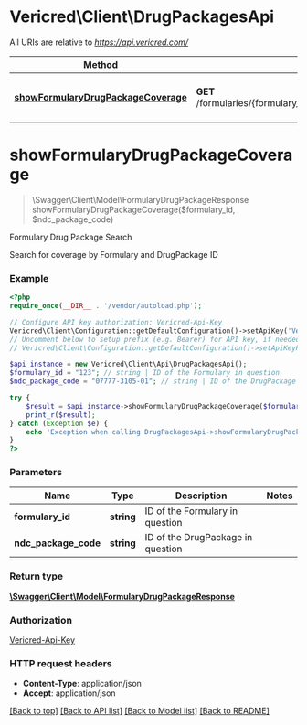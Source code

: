 # Vericred\Client\DrugPackagesApi

All URIs are relative to *https://api.vericred.com/*

Method | HTTP request | Description
------------- | ------------- | -------------
[**showFormularyDrugPackageCoverage**](DrugPackagesApi.md#showFormularyDrugPackageCoverage) | **GET** /formularies/{formulary_id}/drug_packages/{ndc_package_code} | Formulary Drug Package Search


# **showFormularyDrugPackageCoverage**
> \Swagger\Client\Model\FormularyDrugPackageResponse showFormularyDrugPackageCoverage($formulary_id, $ndc_package_code)

Formulary Drug Package Search

Search for coverage by Formulary and DrugPackage ID

### Example
```php
<?php
require_once(__DIR__ . '/vendor/autoload.php');

// Configure API key authorization: Vericred-Api-Key
Vericred\Client\Configuration::getDefaultConfiguration()->setApiKey('Vericred-Api-Key', 'YOUR_API_KEY');
// Uncomment below to setup prefix (e.g. Bearer) for API key, if needed
// Vericred\Client\Configuration::getDefaultConfiguration()->setApiKeyPrefix('Vericred-Api-Key', 'Bearer');

$api_instance = new Vericred\Client\Api\DrugPackagesApi();
$formulary_id = "123"; // string | ID of the Formulary in question
$ndc_package_code = "07777-3105-01"; // string | ID of the DrugPackage in question

try {
    $result = $api_instance->showFormularyDrugPackageCoverage($formulary_id, $ndc_package_code);
    print_r($result);
} catch (Exception $e) {
    echo 'Exception when calling DrugPackagesApi->showFormularyDrugPackageCoverage: ', $e->getMessage(), PHP_EOL;
}
?>
```

### Parameters

Name | Type | Description  | Notes
------------- | ------------- | ------------- | -------------
 **formulary_id** | **string**| ID of the Formulary in question |
 **ndc_package_code** | **string**| ID of the DrugPackage in question |

### Return type

[**\Swagger\Client\Model\FormularyDrugPackageResponse**](../Model/FormularyDrugPackageResponse.md)

### Authorization

[Vericred-Api-Key](../../README.md#Vericred-Api-Key)

### HTTP request headers

 - **Content-Type**: application/json
 - **Accept**: application/json

[[Back to top]](#) [[Back to API list]](../../README.md#documentation-for-api-endpoints) [[Back to Model list]](../../README.md#documentation-for-models) [[Back to README]](../../README.md)

